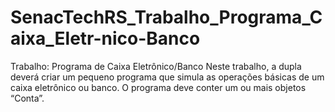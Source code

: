 # SenacTechRS_Trabalho_Programa_Caixa_Eletr-nico-Banco
Trabalho: Programa de Caixa  Eletrônico/Banco  Neste trabalho, a dupla deverá criar um pequeno programa que simula as operações básicas de um caixa eletrônico ou banco. O programa deve conter um ou mais objetos “Conta”.
